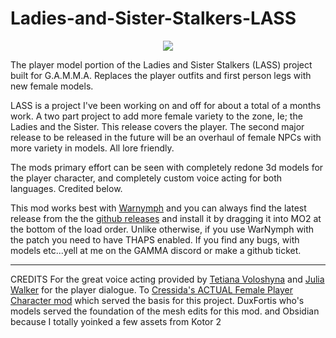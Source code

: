 # Ladies-and-Sister-Stalkers-LASS
<p align="center">
  <img src="https://github-production-user-asset-6210df.s3.amazonaws.com/134613305/281737040-585617d5-29ef-4f9c-a64b-93f3033f83c0.png">
</p>

The player model portion of the Ladies and Sister Stalkers (LASS) project built for G.A.M.M.A. Replaces the player outfits and first person legs with new female models.

LASS is a project I've been working on and off for about a total of a months work. A two part project to add more female variety to the zone, Ie; the Ladies and the Sister. This release covers the player. The second major release to be released in the future will be an overhaul of female NPCs with more variety in models. All lore friendly.

The mods primary effort can be seen with completely redone 3d models for the player character, and completely custom voice acting for both languages. Credited below.

This mod works best with [Warnymph](https://www.moddb.com/mods/stalker-anomaly/addons/war-nymph) and you can always find the latest release from the the [github releases](https://github.com/Paint-Thinner/Ladies-and-Sister-Stalkers-LASS/releases) and install it by dragging it into MO2 at the bottom of the load order. Unlike otherwise, if you use WarNymph with the patch you need to have THAPS enabled. If you find any bugs, with models etc...yell at me on the GAMMA discord or make a github ticket.
--- --- ---
CREDITS For the great voice acting provided by [Tetiana Voloshyna](https://voice123.com/voice-actor/tetjanavoloshina1996) and [Julia Walker](https://www.voplanet.com/julia-walker) for the player dialogue.
To [Cressida's ACTUAL Female Player Character mod](https://github.com/CressidaIlliana/jubilant-octo-garbanzo) which served the basis for this project. DuxFortis who's models served the foundation of the mesh edits for this mod. and Obsidian because I totally yoinked a few assets from Kotor 2
